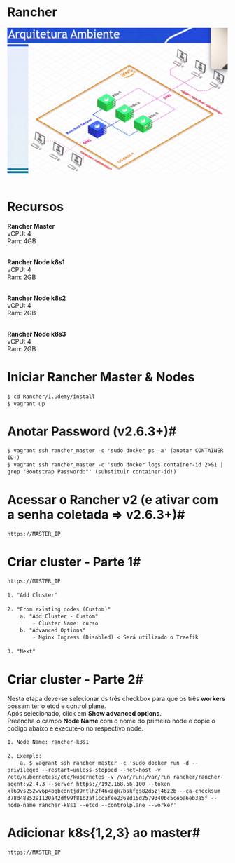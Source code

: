 # Rancher

<kbd>
    <img src="https://github.com/fabiokerber/Rancher/blob/main/1.Udemy/img/190520220826.png">
</kbd>
<br />
<br />

# Recursos #
**Rancher Master**<br>
vCPU: 4<br>
Ram: 4GB<br>
<br />

**Rancher Node k8s1**<br>
vCPU: 4<br>
Ram: 2GB<br>
<br />

**Rancher Node k8s2**<br>
vCPU: 4<br>
Ram: 2GB<br>
<br />

**Rancher Node k8s3**<br>
vCPU: 4<br>
Ram: 2GB<br>

# Iniciar Rancher Master & Nodes #
```
$ cd Rancher/1.Udemy/install
$ vagrant up
```

# Anotar Password (v2.6.3+)#
```
$ vagrant ssh rancher_master -c 'sudo docker ps -a' (anotar CONTAINER ID!)
$ vagrant ssh rancher_master -c 'sudo docker logs container-id 2>&1 | grep "Bootstrap Password:"' (substituir container-id!)
```

# Acessar o Rancher v2 (e ativar com a senha coletada => v2.6.3+)#
```
https://MASTER_IP
```

# Criar cluster - Parte 1#
```
https://MASTER_IP

1. "Add Cluster"

2. "From existing nodes (Custom)"
    a. "Add Cluster - Custom"
        - Cluster Name: curso
    b. "Advanced Options"
        - Nginx Ingress (Disabled) < Será utilizado o Traefik

3. "Next"
```

# Criar cluster - Parte 2#
Nesta etapa deve-se selecionar os três checkbox para que os três **workers** possam ter o etcd e control plane.<br>
Após selecionado, click em **Show advanced options**.<br>
Preencha o campo **Node Name** com o nome do primeiro node e copie o código abaixo e execute-o no respectivo node.<br>
```
1. Node Name: rancher-k8s1

2. Exemplo: 
    a. $ vagrant ssh rancher_master -c 'sudo docker run -d --privileged --restart=unless-stopped --net=host -v /etc/kubernetes:/etc/kubernetes -v /var/run:/var/run rancher/rancher-agent:v2.4.3 --server https://192.168.56.100 --token xl69vs252wv6p4bgbcdntjd9ntlh2f46xzgk7bskfgs82d5zj46z2b --ca-checksum 378d4885291130a42df99f81b3af1ccafee2368d15d2579340bc5ceba6eb3a5f --node-name rancher-k8s1 --etcd --controlplane --worker'
```

# Adicionar k8s{1,2,3} ao master#
```
https://MASTER_IP
```